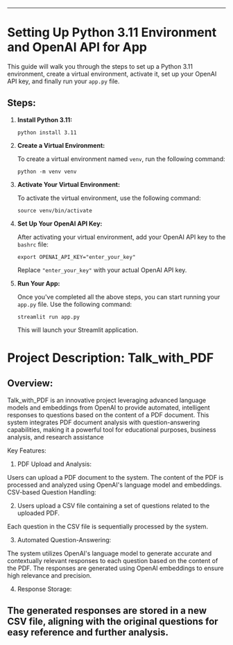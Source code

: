 
---

# Setting Up Python 3.11 Environment and OpenAI API for App

This guide will walk you through the steps to set up a Python 3.11 environment, create a virtual environment, activate it, set up your OpenAI API key, and finally run your `app.py` file.

## Steps:

1. **Install Python 3.11:**

    ```
    python install 3.11
    ```

2. **Create a Virtual Environment:**

    To create a virtual environment named `venv`, run the following command:

    ```
    python -m venv venv
    ```

3. **Activate Your Virtual Environment:**

    To activate the virtual environment, use the following command:

    ```
    source venv/bin/activate
    ```

4. **Set Up Your OpenAI API Key:**

    After activating your virtual environment, add your OpenAI API key to the `bashrc` file:

    ```
    export OPENAI_API_KEY="enter_your_key"
    ```

    Replace `"enter_your_key"` with your actual OpenAI API key.

5. **Run Your App:**

    Once you've completed all the above steps, you can start running your `app.py` file. Use the following command:

    ```
    streamlit run app.py
    ```

    This will launch your Streamlit application.


# Project Description: Talk_with_PDF
## Overview:

Talk_with_PDF is an innovative project leveraging advanced language models and embeddings from OpenAI to provide automated, intelligent responses to questions based on the content of a PDF document. This system integrates PDF document analysis with question-answering capabilities, making it a powerful tool for educational purposes, business analysis, and research assistance

Key Features:

1. PDF Upload and Analysis:

Users can upload a PDF document to the system.
The content of the PDF is processed and analyzed using OpenAI's language model and embeddings.
CSV-based Question Handling:

2. Users upload
a CSV file containing a set of questions related to the uploaded PDF.

Each question in the CSV file is sequentially processed by the system.

3. Automated Question-Answering:
   
The system utilizes OpenAI's language model to generate accurate and contextually relevant responses to each question based on the content of the PDF.
The responses are generated using OpenAI embeddings to ensure high relevance and precision.

4. Response Storage:

The generated responses are stored in a new CSV file, aligning with the original questions for easy reference and further analysis.
---
